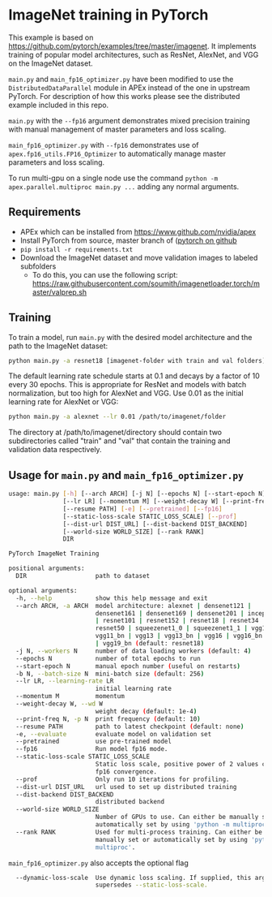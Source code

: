 # ImageNet training in PyTorch

This example is based on https://github.com/pytorch/examples/tree/master/imagenet.
It implements training of popular model architectures, such as ResNet, AlexNet, and VGG on the ImageNet dataset.

`main.py` and `main_fp16_optimizer.py` have been modified to use the `DistributedDataParallel` module in APEx instead of the one in upstream PyTorch.  For description of how this works please see the distributed example included in this repo.

`main.py` with the `--fp16` argument demonstrates mixed precision training with manual management of master parameters and loss scaling.

`main_fp16_optimizer.py` with `--fp16` demonstrates use of `apex.fp16_utils.FP16_Optimizer` to automatically manage master parameters and loss scaling.

To run multi-gpu on a single node use the command
```python -m apex.parallel.multiproc main.py ...```
adding any normal arguments.

## Requirements

- APEx which can be installed from https://www.github.com/nvidia/apex
- Install PyTorch from source, master branch of ([pytorch on github](https://www.github.com/pytorch/pytorch)
- `pip install -r requirements.txt`
- Download the ImageNet dataset and move validation images to labeled subfolders
    - To do this, you can use the following script: https://raw.githubusercontent.com/soumith/imagenetloader.torch/master/valprep.sh

## Training

To train a model, run `main.py` with the desired model architecture and the path to the ImageNet dataset:

```bash
python main.py -a resnet18 [imagenet-folder with train and val folders]
```

The default learning rate schedule starts at 0.1 and decays by a factor of 10 every 30 epochs. This is appropriate for ResNet and models with batch normalization, but too high for AlexNet and VGG. Use 0.01 as the initial learning rate for AlexNet or VGG:

```bash
python main.py -a alexnet --lr 0.01 /path/to/imagenet/folder
```

The directory at /path/to/imagenet/directory should contain two subdirectories called "train"
and "val" that contain the training and validation data respectively.

## Usage for `main.py` and `main_fp16_optimizer.py`

```bash
usage: main.py [-h] [--arch ARCH] [-j N] [--epochs N] [--start-epoch N] [-b N]
               [--lr LR] [--momentum M] [--weight-decay W] [--print-freq N]
               [--resume PATH] [-e] [--pretrained] [--fp16]
               [--static-loss-scale STATIC_LOSS_SCALE] [--prof]
               [--dist-url DIST_URL] [--dist-backend DIST_BACKEND]
               [--world-size WORLD_SIZE] [--rank RANK]
               DIR

PyTorch ImageNet Training

positional arguments:
  DIR                   path to dataset

optional arguments:
  -h, --help            show this help message and exit
  --arch ARCH, -a ARCH  model architecture: alexnet | densenet121 |
                        densenet161 | densenet169 | densenet201 | inception_v3
                        | resnet101 | resnet152 | resnet18 | resnet34 |
                        resnet50 | squeezenet1_0 | squeezenet1_1 | vgg11 |
                        vgg11_bn | vgg13 | vgg13_bn | vgg16 | vgg16_bn | vgg19
                        | vgg19_bn (default: resnet18)
  -j N, --workers N     number of data loading workers (default: 4)
  --epochs N            number of total epochs to run
  --start-epoch N       manual epoch number (useful on restarts)
  -b N, --batch-size N  mini-batch size (default: 256)
  --lr LR, --learning-rate LR
                        initial learning rate
  --momentum M          momentum
  --weight-decay W, --wd W
                        weight decay (default: 1e-4)
  --print-freq N, -p N  print frequency (default: 10)
  --resume PATH         path to latest checkpoint (default: none)
  -e, --evaluate        evaluate model on validation set
  --pretrained          use pre-trained model
  --fp16                Run model fp16 mode.
  --static-loss-scale STATIC_LOSS_SCALE
                        Static loss scale, positive power of 2 values can improve
                        fp16 convergence.
  --prof                Only run 10 iterations for profiling.
  --dist-url DIST_URL   url used to set up distributed training
  --dist-backend DIST_BACKEND
                        distributed backend
  --world-size WORLD_SIZE
                        Number of GPUs to use. Can either be manually set or
                        automatically set by using 'python -m multiproc'.
  --rank RANK           Used for multi-process training. Can either be
                        manually set or automatically set by using 'python -m
                        multiproc'.
```

`main_fp16_optimizer.py` also accepts the optional flag
```bash
  --dynamic-loss-scale  Use dynamic loss scaling. If supplied, this argument
                        supersedes --static-loss-scale.
```

